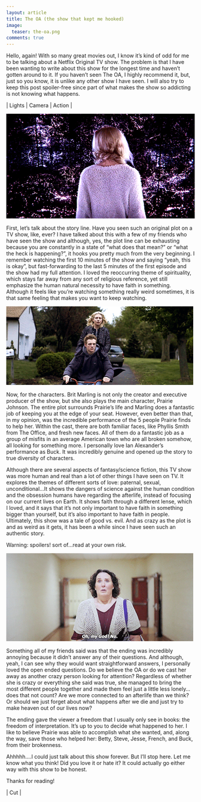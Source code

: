 ```yaml
---
layout: article
title: The OA (the show that kept me hooked)
image:
  teaser: the-oa.png
comments: true
---
```

Hello, again! With so many great movies out, I know it’s kind of odd for me to be talking about a Netflix Original TV show. The problem is that I have been wanting to
write about this show for the longest time and haven’t gotten around to it. If you haven’t seen The OA, I highly recommend it, but, just so you know, it is unlike any
other show I have seen. I will also try to keep this post spoiler-free since part of what makes the show so addicting is not knowing what happens.

<p class="tagline">
    &#124;   Lights   &#124;   Camera   &#124;   Action   &#124;
</p>

<img class="img-center" src="/images/10-the-oa.gif"/>

First, let’s talk about the story line. Have you seen such an original plot on a TV show, like, ever? I have talked about this with a few of my friends who have seen the
show and although, yes, the plot line can be exhausting because you are constantly in a state of “what does that mean?” or “what the heck is happening?”, it hooks you
pretty much from the very beginning. I remember watching the first 10 minutes of the show and saying “yeah, this is okay”, but fast-forwarding to the last 5 minutes of
the first episode and the show had my full attention. I loved the reoccurring theme of spirituality, which stays far away from any sort of religious reference, yet still
emphasize the human natural necessity to have faith in something. Although it feels like you’re watching something really weird sometimes, it is that same feeling that
makes you want to keep watching.

<img class="img-center" src="/images/10-the-oa-2.gif"/>

Now, for the characters. Brit Marling is not only the creator and executive producer of the show, but she also plays the main character, Prairie Johnson. The entire plot
surrounds Prairie’s life and Marling does a fantastic job of keeping you at the edge of your seat. However, even better than that, in my opinion, was the incredible
performance of the 5 people Prairie finds to help her. Within the cast, there are both familiar faces, like Phyllis Smith from The Office, and fresh new faces. All of
them do a fantastic job as a group of misfits in an average American town who are all broken somehow, all looking for something more. I personally love Ian Alexander’s
performance as  Buck. It was incredibly genuine and opened up the story to true diversity of characters.

Although there are several aspects of fantasy/science fiction, this TV show was more human and real than a lot of other things I have seen on TV. It explores the themes
of different sorts of love: paternal, sexual, unconditional…It shows the dangers of science against the human condition and the obsession humans have regarding the
afterlife, instead of focusing on our current lives on Earth. It shows faith through a different lense, which I loved, and it says that it’s not only important to have
faith in something bigger than yourself, but it’s also important to have faith in people. Ultimately, this show was a tale of good vs. evil. And as crazy as the plot is
and as weird as it gets, it has been a while since I have seen such an authentic story.

<p class="red text-center">Warning: spoilers! sort of…read at your own risk.</p>

<img class="img-center" src="/images/10-the-oa-3.gif"/>

Something all of my friends said was that the ending was incredibly annoying because it didn’t answer any of their questions. And although, yeah, I can see why they would
want straightforward answers, I personally loved the open ended questions. Do we believe the OA or do we cast her away as another crazy person looking for attention?
Regardless of whether she is crazy or everything she said was true, she managed to bring the most different people together and made them feel just a little less
lonely…does that not count? Are we more connected to an afterlife than we think? Or should we just forget about what happens after we die and just try to make heaven out
of our lives now?

The ending gave the viewer a freedom that I usually only see in books: the freedom of interpretation. It’s up to you to decide what happened to her. I like to believe
Prairie was able to accomplish what she wanted, and, along the way, save those who helped her: Betty, Steve, Jesse, French, and Buck, from their brokenness.

Ahhhhh….I could just talk about this show forever. But I’ll stop here. Let me know what you think! Did you love it or hate it? It could actually go either way with this
show to be honest.

Thanks for reading!

<p class="tagline">
    &#124;   Cut   &#124;
</p>
